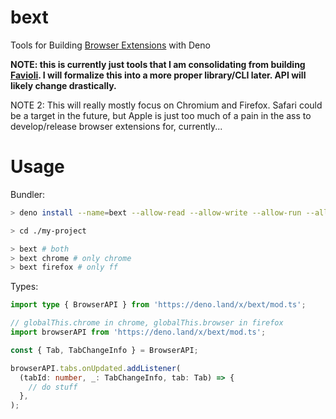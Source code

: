 # bext

Tools for Building
[Browser Extensions](https://developer.mozilla.org/en-US/docs/Mozilla/Add-ons/WebExtensions)
with Deno

**NOTE: this is currently just tools that I am consolidating from building
[Favioli](https://github.com/bpevs/favioli). I will formalize this into a more
proper library/CLI later. API will likely change drastically.**

NOTE 2: This will really mostly focus on Chromium and Firefox. Safari could be a
target in the future, but Apple is just too much of a pain in the ass to
develop/release browser extensions for, currently...

# Usage

Bundler:

```sh
> deno install --name=bext --allow-read --allow-write --allow-run --allow-env https://deno.land/x/bext/bundle.ts

> cd ./my-project

> bext # both
> bext chrome # only chrome
> bext firefox # only ff
```

Types:

```ts
import type { BrowserAPI } from 'https://deno.land/x/bext/mod.ts';

// globalThis.chrome in chrome, globalThis.browser in firefox
import browserAPI from 'https://deno.land/x/bext/mod.ts';

const { Tab, TabChangeInfo } = BrowserAPI;

browserAPI.tabs.onUpdated.addListener(
  (tabId: number, _: TabChangeInfo, tab: Tab) => {
    // do stuff
  },
);
```
